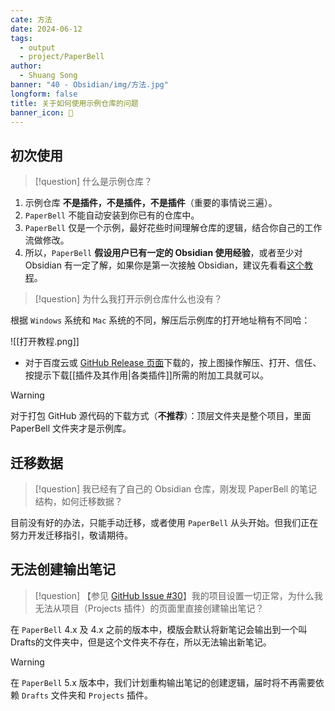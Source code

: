 ```yaml
---
cate: 方法
date: 2024-06-12
tags:
  - output
  - project/PaperBell
author:
  - Shuang Song
banner: "40 - Obsidian/img/方法.jpg"
longform: false
title: 关于如何使用示例仓库的问题
banner_icon: 🧭
---
```


## 初次使用

> [!question]
> 什么是示例仓库？

1. 示例仓库 **不是插件，不是插件，不是插件**（重要的事情说三遍）。
2. `PaperBell` 不能自动安装到你已有的仓库中。
3. `PaperBell` 仅是一个示例，最好花些时间理解仓库的逻辑，结合你自己的工作流做修改。
4. 所以，`PaperBell` **假设用户已有一定的 Obsidian 使用经验**，或者至少对 Obsidian 有一定了解，如果你是第一次接触 Obsidian，建议先看看[这个教程](https://pkmer.cn/Pkmer-Docs/10-obsidian/obsidian/)。

> [!question]
> 为什么我打开示例仓库什么也没有？

根据 `Windows` 系统和 `Mac` 系统的不同，解压后示例库的打开地址稍有不同哈：

![[打开教程.png]]

- 对于百度云或 [GitHub Release 页面](https://github.com/SongshGeo/Obsidian-PaperBell/releases)下载的，按上图操作解压、打开、信任、按提示下载[[插件及其作用|各类插件]]所需的附加工具就可以。

>[!warning]
>对于打包 GitHub 源代码的下载方式（**不推荐**）：顶层文件夹是整个项目，里面 PaperBell 文件夹才是示例库。

## 迁移数据

> [!question]
> 我已经有了自己的 Obsidian 仓库，刚发现 PaperBell 的笔记结构，如何迁移数据？

目前没有好的办法，只能手动迁移，或者使用 `PaperBell` 从头开始。但我们正在努力开发迁移指引，敬请期待。

## 无法创建输出笔记

> [!question]
> 【参见 [GitHub Issue #30](https://github.com/PaperBell-Org/Obsidian-PaperBell/issues/30)】我的项目设置一切正常，为什么我无法从项目（Projects 插件）的页面里直接创建输出笔记？

在 `PaperBell` 4.x 及 4.x 之前的版本中，模版会默认将新笔记会输出到一个叫Drafts的文件夹中，但是这个文件夹不存在，所以无法输出新笔记。

> [!warning]
> 在 `PaperBell` 5.x 版本中，我们计划重构输出笔记的创建逻辑，届时将不再需要依赖 `Drafts` 文件夹和 `Projects` 插件。

